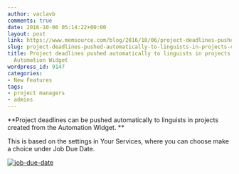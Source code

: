 ```yaml
---
author: vaclavb
comments: true
date: 2016-10-06 05:14:22+00:00
layout: post
link: https://www.memsource.com/blog/2016/10/06/project-deadlines-pushed-automatically-to-linguists-in-projects-created-from-automation-widget/
slug: project-deadlines-pushed-automatically-to-linguists-in-projects-created-from-automation-widget
title: Project deadlines pushed automatically to linguists in projects created from
  Automation Widget
wordpress_id: 9147
categories:
- New Features
tags:
- project managers
- admins
---
```


**Project deadlines can be pushed automatically to linguists in projects created from the Automation Widget. **

This is based on the settings in Your Services, where you can choose make a choice under Job Due Date.

[![job-due-date](/wp-content/uploads/2016/10/Job-due-date.png)](/wp-content/uploads/2016/10/Job-due-date.png)
